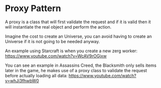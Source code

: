 ﻿Proxy Pattern
=============

A proxy is a class that will first validate the request and if it is valid then it will instantiate the real object and perform the action.

Imagine the cost to create an Universe, you can avoid having to create an Universe if it is not going to be needed anyway.

An example using Starcraft is when you create a new zerg worker: https://www.youtube.com/watch?v=WcAV9rOGjxw

You can see an example in Assassins Creed, the Blacksmith only sells items later in the game, he makes use of a proxy class to validate the request before actually loading all data: https://www.youtube.com/watch?v=whJi3fhwbW0